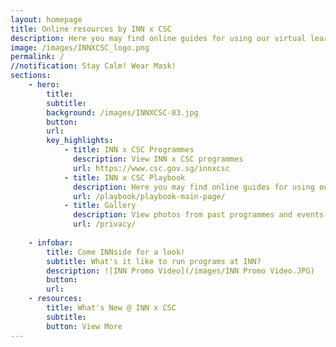 ```yaml
---
layout: homepage
title: Online resources by INN x CSC
description: Here you may find online guides for using our virtual learning studios, green room, and a playbook of ideas for face-to-face and virtual facilitation. 
image: /images/INNXCSC_logo.png
permalink: /
//notification: Stay Calm! Wear Mask!
sections:
    - hero:
        title: 
        subtitle:   
        background: /images/INNXCSC-03.jpg
        button:
        url:
        key_highlights:
            - title: INN x CSC Programmes
              description: View INN x CSC programmes
              url: https://www.csc.gov.sg/innxcsc
            - title: INN x CSC Playbook
              description: Here you may find online guides for using our virtual learning studios, green room, and a playbook of ideas for face-to-face and virtual facilitation.
              url: /playbook/playbook-main-page/
            - title: Gallery
              description: View photos from past programmes and events
              url: /privacy/
              
    - infobar:
        title: Come INNside for a look!
        subtitle: What's it like to run programs at INN?
        description: ![INN Promo Video](/images/INN Promo Video.JPG)
        button: 
        url: 
    - resources:
        title: What's New @ INN x CSC
        subtitle: 
        button: View More
---
```

